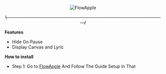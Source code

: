 <p align="center">
  <img src="https://github.com/user-attachments/assets/c5df1c48-4b63-4724-8936-471b8d9aa24f" alt="FlowApple" />
</p>

<p align="center">
  <s>\-------------------------------------------------------------------------------/</s>
</p>


**Features**
- Hide On Pause
- Display Canvas and Lyric


**How to install**
- Step 1: Go to [FlowApple](https://applesang.github.io/flowapple/) And Follow The Guide Setup In That

